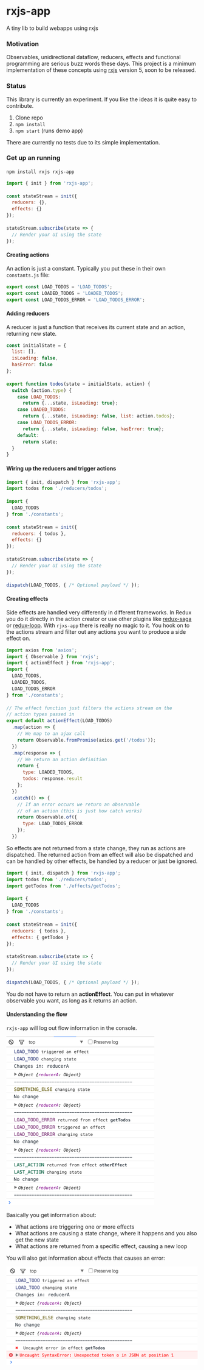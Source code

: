 # rxjs-app
A tiny lib to build webapps using rxjs

### Motivation
Observables, unidirectional dataflow, reducers, effects and functional programming are serious buzz words these days. This project is a minimum implementation of these concepts using [rxjs](https://github.com/Reactive-Extensions/RxJS) version 5, soon to be released.

### Status
This library is currently an experiment. If you like the ideas it is quite easy to contribute.

1. Clone repo
2. `npm install`
3. `npm start` (runs demo app)

There are currently no tests due to its simple implementation.

### Get up an running
`npm install rxjs rxjs-app`

```js
import { init } from 'rxjs-app';

const stateStream = init({
  reducers: {},
  effects: {}
});

stateStream.subscribe(state => {
  // Render your UI using the state
});
```

#### Creating actions
An action is just a constant. Typically you put these in their own `constants.js` file:

```js
export const LOAD_TODOS = 'LOAD_TODOS';
export const LOADED_TODOS = 'LOADED_TODOS';
export const LOAD_TODOS_ERROR = 'LOAD_TODOS_ERROR';
```

#### Adding reducers
A reducer is just a function that receives its current state and an action, returning new state.

```js
const initialState = {
  list: [],
  isLoading: false,
  hasError: false
};

export function todos(state = initialState, action) {
  switch (action.type) {
    case LOAD_TODOS:
      return {...state, isLoading: true};
    case LOADED_TODOS:
      return {...state, isLoading: false, list: action.todos};
    case LOAD_TODOS_ERROR:
      return {...state, isLoading: false, hasError: true};
    default:
      return state;
  }
}
```

#### Wiring up the reducers and trigger actions
```js
import { init, dispatch } from 'rxjs-app';
import todos from './reducers/todos';

import {
  LOAD_TODOS
} from './constants';

const stateStream = init({
  reducers: { todos },
  effects: {}
});

stateStream.subscribe(state => {
  // Render your UI using the state
});

dispatch(LOAD_TODOS, { /* Optional payload */ });
```

#### Creating effects
Side effects are handled very differently in different frameworks. In Redux you do it directly in the action creator or use other plugins like [redux-saga](https://github.com/yelouafi/redux-saga) or [redux-loop](https://github.com/raisemarketplace/redux-loop). With `rjxs-app` there is really no magic to it. You hook on to the actions stream and filter out any actions you want to produce a side effect on.

```js
import axios from 'axios';
import { Observable } from 'rxjs';
import { actionEffect } from 'rxjs-app';
import {
  LOAD_TODOS,
  LOADED_TODOS,
  LOAD_TODOS_ERROR
} from './constants';

// The effect function just filters the actions stream on the
// action types passed in
export default actionEffect(LOAD_TODOS)
  .map(action => {
    // We map to an ajax call
    return Observable.fromPromise(axios.get('/todos'));
  })
  .map(response => {
    // We return an action definition
    return {
      type: LOADED_TODOS,
      todos: response.result
    };
  })
  .catch(() => {
    // If an error occurs we return an observable
    // of an action (this is just how catch works)
    return Observable.of({
      type: LOAD_TODOS_ERROR
    });
  })
```

So effects are not returned from a state change, they run as actions are dispatched. The returned action from an effect will also be dispatched and can be handled by other effects, be handled by a reducer or just be ignored.

```js
import { init, dispatch } from 'rxjs-app';
import todos from './reducers/todos';
import getTodos from './effects/getTodos';

import {
  LOAD_TODOS
} from './constants';

const stateStream = init({
  reducers: { todos },
  effects: { getTodos }
});

stateStream.subscribe(state => {
  // Render your UI using the state
});

dispatch(LOAD_TODOS, { /* Optional payload */ });
```

You do not have to return an **actionEffect**. You can put in whatever observable you want, as long as it returns an action. 

#### Understanding the flow
`rxjs-app` will log out flow information in the console.

![Log](log.png)

Basically you get information about:

- What actions are triggering one or more effects
- What actions are causing a state change, where it happens and you also get the new state
- What actions are returned from a specific effect, causing a new loop

You will also get information about effects that causes an error:

![Error](error.png)
